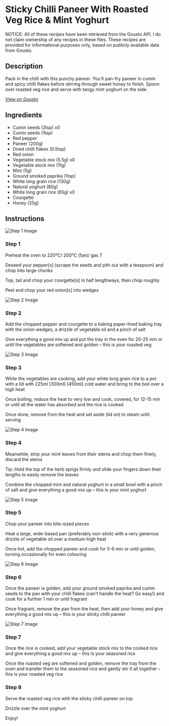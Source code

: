 # Sticky Chilli Paneer With Roasted Veg Rice & Mint Yoghurt

NOTICE: All of these recipes have been retrieved from the Gousto API. I do not claim ownership of any recipes in these files. These recipes are provided for informational purposes only, based on publicly available data from Gousto.

## Description

Pack in the chilli with this punchy paneer. You’ll pan-fry paneer in cumin and spicy chilli flakes before stirring through sweet honey to finish. Spoon over roasted veg rice and serve with tangy mint yoghurt on the side.

[View on Gousto](https://www.gousto.co.uk/recipes/cookbook/sticky-chilli-paneer-with-fragrant-coconut-rice)

## Ingredients

- Cumin seeds (2tsp) x0
- Cumin seeds (1tsp)
- Red pepper
- Paneer (200g)
- Dried chilli flakes (0.5tsp)
- Red onion
- Vegetable stock mix (5.5g) x0
- Vegetable stock mix (11g)
- Mint (5g)
- Ground smoked paprika (1tsp)
- White long grain rice (130g)
- Natural yoghurt (80g)
- White long grain rice (65g) x0
- Courgette
- Honey (25g)

## Instructions

![Step 1 Image](https://production-media.gousto.co.uk/cms/recipe-step-image/Step-1-1679659422719-x200.jpg)

### Step 1

Preheat the oven to 220°C/ 200°C (fan)/ gas 7

Deseed your pepper[s] (scrape the seeds and pith out with a teaspoon) and chop into large chunks

Top, tail and chop your courgette[s] in half lengthways, then chop roughly

Peel and chop your red onion[s] into wedges

![Step 2 Image](https://production-media.gousto.co.uk/cms/recipe-step-image/Step-2-1679659430749-x200.jpg)

### Step 2

Add the chopped pepper and courgette to a baking paper-lined baking tray with the onion wedges, a drizzle of vegetable oil and a pinch of salt

Give everything a good mix up and put the tray in the oven for 20-25 min or until the vegetables are softened and golden – this is your roasted veg

![Step 3 Image](https://production-media.gousto.co.uk/cms/recipe-step-image/Step-3-1679659435094-x200.jpg)

### Step 3

While the vegetables are cooking, add your white long grain rice to a pot with a lid with 225ml <span class="text-purple">[300ml]</span> <span class="text-danger">[450ml]</span> cold water and bring to the boil over a high heat

Once boiling, reduce the heat to very low and cook, covered, for 12-15 min or until all the water has absorbed and the rice is cooked

Once done, remove from the heat and set aside (lid on) to steam until serving

![Step 4 Image](https://production-media.gousto.co.uk/cms/recipe-step-image/Step-4-1679659441318-x200.jpg)

### Step 4

Meanwhile, strip your mint leaves from their stems and chop them finely, discard the stems

Tip: Hold the top of the herb sprigs firmly and slide your fingers down their lengths to easily remove the leaves

Combine the chopped mint and natural yoghurt in a small bowl with a pinch of salt and give everything a good mix up – this is your mint yoghurt

![Step 5 Image](https://production-media.gousto.co.uk/cms/recipe-step-image/Step-5-1679659445518-x200.jpg)

### Step 5

Chop your paneer into bite-sized pieces

Heat a large, wide-based pan (preferably non-stick) with a very generous drizzle of vegetable oil over a medium-high heat

Once hot, add the chopped paneer and cook for 5-6 min or until golden, turning occasionally for even colouring

![Step 6 Image](https://production-media.gousto.co.uk/cms/recipe-step-image/Step-6-1679659449242-x200.jpg)

### Step 6

Once the paneer is golden, add your ground smoked paprika and cumin seeds to the pan with your chilli flakes (can't handle the heat? Go easy!) and cook for a further 1 min or until fragrant

Once fragrant, remove the pan from the heat, then add your honey and give everything a good mix up – this is your sticky chilli paneer

![Step 7 Image](https://production-media.gousto.co.uk/cms/recipe-step-image/Step-7-1659890162086-x200.jpg)

### Step 7

Once the rice is cooked, add your vegetable stock mix to the cooked rice and give everything a good mix up – this is your seasoned rice

Once the roasted veg are softened and golden, remove the tray from the oven and transfer them to the seasoned rice and gently stir it all together – this is your roasted veg rice

### Step 8

Serve the roasted veg rice with the sticky chilli paneer on top

Drizzle over the mint yoghurt

Enjoy!

